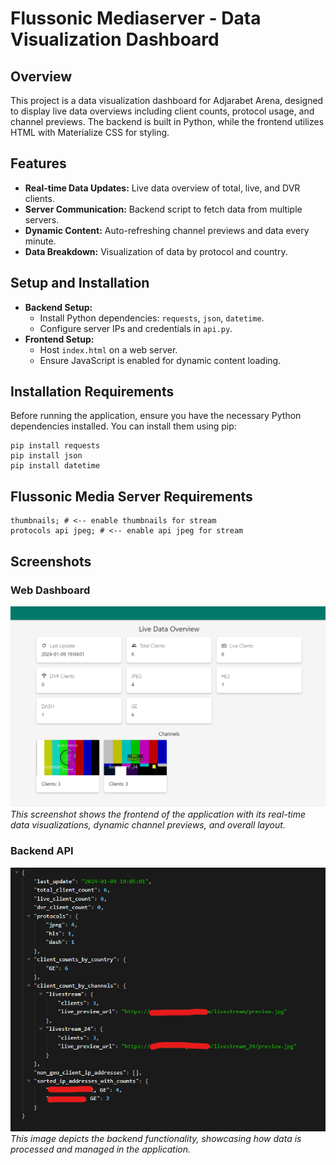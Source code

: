 # Flussonic Mediaserver - Data Visualization Dashboard

## Overview
This project is a data visualization dashboard for Adjarabet Arena, designed to display live data overviews including client counts, protocol usage, and channel previews. The backend is built in Python, while the frontend utilizes HTML with Materialize CSS for styling.

## Features
- **Real-time Data Updates:** Live data overview of total, live, and DVR clients.
- **Server Communication:** Backend script to fetch data from multiple servers.
- **Dynamic Content:** Auto-refreshing channel previews and data every minute.
- **Data Breakdown:** Visualization of data by protocol and country.

## Setup and Installation
- **Backend Setup:** 
  - Install Python dependencies: `requests`, `json`, `datetime`.
  - Configure server IPs and credentials in `api.py`.
- **Frontend Setup:** 
  - Host `index.html` on a web server.
  - Ensure JavaScript is enabled for dynamic content loading.

## Installation Requirements
Before running the application, ensure you have the necessary Python dependencies installed. You can install them using pip:
```
pip install requests
pip install json
pip install datetime
```
## Flussonic Media Server Requirements
```
thumbnails; # <-- enable thumbnails for stream
protocols api jpeg; # <-- enable api jpeg for stream
```
## Screenshots

### Web Dashboard
![Web Dashboard](screenshots/web.png)
*This screenshot shows the frontend of the application with its real-time data visualizations, dynamic channel previews, and overall layout.*

### Backend API
![Backend API](screenshots/api.png)
*This image depicts the backend functionality, showcasing how data is processed and managed in the application.*
